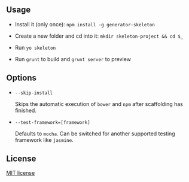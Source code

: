 ## Usage

- Install it (only once): `npm install -g generator-skeleton`

- Create a new folder and cd into it: `mkdir skeleton-project && cd $_`

- Run `yo skeleton`

- Run `grunt` to build and `grunt server` to preview



## Options

* `--skip-install`

  Skips the automatic execution of `bower` and `npm` after
  scaffolding has finished.

* `--test-framework=[framework]`

  Defaults to `mocha`. Can be switched for
  another supported testing framework like `jasmine`.



## License

[MIT license](http://www.opensource.org/licenses/mit-license.php)
